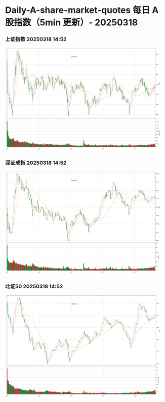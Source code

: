 
# Daily-A-share-market-quotes 每日 A 股指数（5min 更新）- 20250318

### 上证指数 20250318 14:52
![](./fig/2025/3/20250318-sh000001.png)

### 深证成指 20250318 14:52
![](./fig/2025/3/20250318-sz399001.png)

### 北证50 20250318 14:52
![](./fig/2025/3/20250318-bj899050.png)
